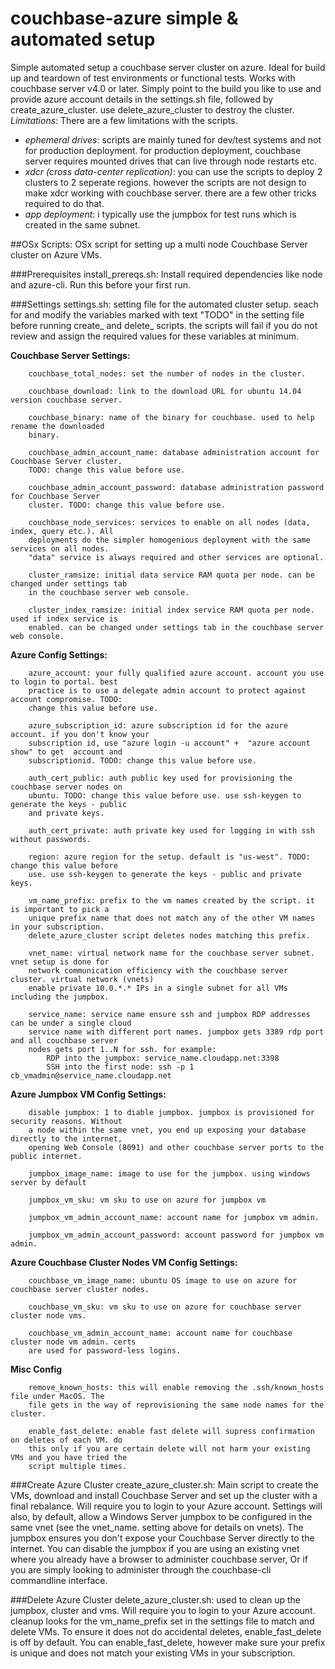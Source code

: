 # couchbase-azure simple & automated setup
Simple automated setup a couchbase server cluster on azure. Ideal for build up and teardown of test environments or functional tests. Works with couchbase server v4.0 or later. Simply point to the build you like to use and provide azure account details in the settings.sh file, followed by create_azure_cluster. use delete_azure_cluster to destroy the cluster.
_Limitations_: There are a few limitations with the scripts. 
- _ephemeral drives_: scripts are mainly tuned for dev/test systems and not for production deployment. for production deployment, couchbase server requires mounted drives that can live through node restarts etc.
- _xdcr (cross data-center replication)_: you can use the scripts to deploy 2 clusters to 2 seperate regions. however the scripts are not design to make xdcr working with couchbase server. there are a few other tricks required to do that.
- _app deployment_: i typically use the jumpbox for test runs which is created in the same subnet. 

##OSx Scripts: 
OSx script for setting up a multi node Couchbase Server cluster on Azure VMs.

###Prerequisites
install_prereqs.sh: Install required dependencies like node and azure-cli. Run this before your first run.

###Settings
settings.sh: setting file for the automated cluster setup. seach for and modify the variables marked with text "TODO" in the setting file before running create_ and delete_ scripts. the scripts will fail if you do not review and assign the required values for these variables at minimum.

**Couchbase Server Settings:**
````
    couchbase_total_nodes: set the number of nodes in the cluster.
    
    couchbase_download: link to the download URL for ubuntu 14.04 version couchbase server. 
    
    couchbase_binary: name of the binary for couchbase. used to help rename the downloaded 
    binary. 
    
    couchbase_admin_account_name: database administration account for Couchbase Server cluster.
    TODO: change this value before use. 
    
    couchbase_admin_account_password: database administration password for Couchbase Server 
    cluster. TODO: change this value before use. 
    
    couchbase_node_services: services to enable on all nodes (data, index, query etc.). All 
    deployments do the simpler homogenious deployment with the same services on all nodes. 
    "data" service is always required and other services are optional. 
    
    cluster_ramsize: initial data service RAM quota per node. can be changed under settings tab 
    in the couchbase server web console. 
    
    cluster_index_ramsize: initial index service RAM quota per node. used if index service is 
    enabled. can be changed under settings tab in the couchbase server web console. 
````

**Azure Config Settings:**
````
    azure_account: your fully qualified azure account. account you use to login to portal. best 
    practice is to use a delegate admin account to protect against account compromise. TODO: 
    change this value before use.
    
    azure_subscription_id: azure subscription id for the azure account. if you don't know your 
    subscription id, use "azure login -u account" +  "azure account show" to get  account and 
    subscriptionid. TODO: change this value before use.
    
    auth_cert_public: auth public key used for provisioning the couchbase server nodes on 
    ubuntu. TODO: change this value before use. use ssh-keygen to generate the keys - public 
    and private keys. 
    
    auth_cert_private: auth private key used for logging in with ssh without passwords.  
    
    region: azure region for the setup. default is "us-west". TODO: change this value before 
    use. use ssh-keygen to generate the keys - public and private keys. 
    
    vm_name_prefix: prefix to the vm names created by the script. it is important to pick a 
    unique prefix name that does not match any of the other VM names in your subscription. 
    delete_azure_cluster script deletes nodes matching this prefix. 
    
    vnet_name: virtual network name for the couchbase server subnet. vnet setup is done for 
    network communication efficiency with the couchbase server cluster. virtual network (vnets) 
    enable private 10.0.*.* IPs in a single subnet for all VMs including the jumpbox.
    
    service_name: service name ensure ssh and jumpbox RDP addresses can be under a single cloud 
    service name with different port names. jumpbox gets 3389 rdp port and all couchbase server 
    nodes gets port 1..N for ssh. for example:
        RDP into the jumpbox: service_name.cloudapp.net:3398
        SSH into the first node: ssh -p 1 cb_vmadmin@service_name.cloudapp.net
````

**Azure Jumpbox VM Config Settings:**
````
    disable jumpbox: 1 to diable jumpbox. jumpbox is provisioned for security reasons. Without 
    a node within the same vnet, you end up exposing your database directly to the internet, 
    opening Web Console (8091) and other couchbase server ports to the public internet. 
    
    jumpbox_image_name: image to use for the jumpbox. using windows server by default
    
    jumpbox_vm_sku: vm sku to use on azure for jumpbox vm 
    
    jumpbox_vm_admin_account_name: account name for jumpbox vm admin.
    
    jumpbox_vm_admin_account_password: account password for jumpbox vm admin.
````

**Azure Couchbase Cluster Nodes VM Config Settings:**
````
    couchbase_vm_image_name: ubuntu OS image to use on azure for couchbase server cluster nodes.
    
    couchbase_vm_sku: vm sku to use on azure for couchbase server cluster node vms.
    
    couchbase_vm_admin_account_name: account name for couchbase cluster node vm admin. certs 
    are used for password-less logins.
````
**Misc Config**
````
    remove_known_hosts: this will enable removing the .ssh/known_hosts file under MacOS. The 
    file gets in the way of reprovisioning the same node names for the cluster.
    
    enable_fast_delete: enable fast delete will supress confirmation on deletes of each VM. do 
    this only if you are certain delete will not harm your existing VMs and you have tried the 
    script multiple times.
````


###Create Azure Cluster
create_azure_cluster.sh: Main script to create the VMs, download and install Couchbase Server and set up the cluster with a final rebalance. Will require you to login to your Azure account. 
Settings will also, by default, allow a Windows Server jumpbox to be configured in the same vnet (see the vnet_name. setting above for details on vnets). The jumpbox ensures you don't expose your Couchbase Server directly to the internet. You can disable the jumpbox if you are using an existing vnet where you already have a browser to administer couchbase server, Or if you are simply looking to administer through the couchbase-cli commandline interface. 

###Delete Azure Cluster
delete_azure_cluster.sh: used to clean up the jumpbox, cluster and vms. Will require you to login to your Azure account. cleanup looks for the vm_name_prefix set in the settings file to match and delete VMs. To ensure it does not do accidental deletes, enable_fast_delete is off by default. You can enable_fast_delete, however make sure your prefix is unique and does not match your existing VMs in your subscription. 
